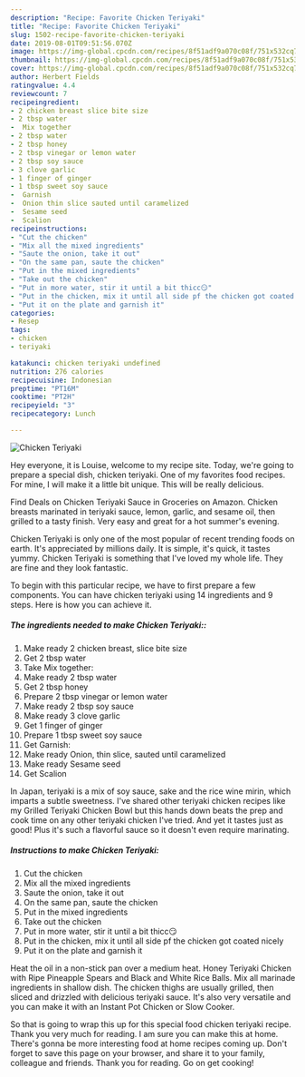```yaml
---
description: "Recipe: Favorite Chicken Teriyaki"
title: "Recipe: Favorite Chicken Teriyaki"
slug: 1502-recipe-favorite-chicken-teriyaki
date: 2019-08-01T09:51:56.070Z
image: https://img-global.cpcdn.com/recipes/8f51adf9a070c08f/751x532cq70/chicken-teriyaki-recipe-main-photo.jpg
thumbnail: https://img-global.cpcdn.com/recipes/8f51adf9a070c08f/751x532cq70/chicken-teriyaki-recipe-main-photo.jpg
cover: https://img-global.cpcdn.com/recipes/8f51adf9a070c08f/751x532cq70/chicken-teriyaki-recipe-main-photo.jpg
author: Herbert Fields
ratingvalue: 4.4
reviewcount: 7
recipeingredient:
- 2 chicken breast slice bite size
- 2 tbsp water
-  Mix together
- 2 tbsp water
- 2 tbsp honey
- 2 tbsp vinegar or lemon water
- 2 tbsp soy sauce
- 3 clove garlic
- 1 finger of ginger
- 1 tbsp sweet soy sauce
-  Garnish
-  Onion thin slice sauted until caramelized
-  Sesame seed
-  Scalion
recipeinstructions:
- "Cut the chicken"
- "Mix all the mixed ingredients"
- "Saute the onion, take it out"
- "On the same pan, saute the chicken"
- "Put in the mixed ingredients"
- "Take out the chicken"
- "Put in more water, stir it until a bit thicc😏"
- "Put in the chicken, mix it until all side pf the chicken got coated nicely"
- "Put it on the plate and garnish it"
categories:
- Resep
tags:
- chicken
- teriyaki

katakunci: chicken teriyaki undefined
nutrition: 276 calories
recipecuisine: Indonesian
preptime: "PT16M"
cooktime: "PT2H"
recipeyield: "3"
recipecategory: Lunch

---
```



![Chicken Teriyaki](https://img-global.cpcdn.com/recipes/8f51adf9a070c08f/751x532cq70/chicken-teriyaki-recipe-main-photo.jpg)

Hey everyone, it is Louise, welcome to my recipe site. Today, we're going to prepare a special dish, chicken teriyaki. One of my favorites food recipes. For mine, I will make it a little bit unique. This will be really delicious.

Find Deals on Chicken Teriyaki Sauce in Groceries on Amazon. Chicken breasts marinated in teriyaki sauce, lemon, garlic, and sesame oil, then grilled to a tasty finish. Very easy and great for a hot summer&#39;s evening.

Chicken Teriyaki is only one of the most popular of recent trending foods on earth. It's appreciated by millions daily. It is simple, it's quick, it tastes yummy. Chicken Teriyaki is something that I've loved my whole life. They are fine and they look fantastic.


To begin with this particular recipe, we have to first prepare a few components. You can have chicken teriyaki using 14 ingredients and 9 steps. Here is how you can achieve it.

##### The ingredients needed to make Chicken Teriyaki::

1. Make ready 2 chicken breast, slice bite size
1. Get 2 tbsp water
1. Take  Mix together:
1. Make ready 2 tbsp water
1. Get 2 tbsp honey
1. Prepare 2 tbsp vinegar or lemon water
1. Make ready 2 tbsp soy sauce
1. Make ready 3 clove garlic
1. Get 1 finger of ginger
1. Prepare 1 tbsp sweet soy sauce
1. Get  Garnish:
1. Make ready  Onion, thin slice, sauted until caramelized
1. Make ready  Sesame seed
1. Get  Scalion


In Japan, teriyaki is a mix of soy sauce, sake and the rice wine mirin, which imparts a subtle sweetness. I&#39;ve shared other teriyaki chicken recipes like my Grilled Teriyaki Chicken Bowl but this hands down beats the prep and cook time on any other teriyaki chicken I&#39;ve tried. And yet it tastes just as good! Plus it&#39;s such a flavorful sauce so it doesn&#39;t even require marinating. 

##### Instructions to make Chicken Teriyaki:

1. Cut the chicken
1. Mix all the mixed ingredients
1. Saute the onion, take it out
1. On the same pan, saute the chicken
1. Put in the mixed ingredients
1. Take out the chicken
1. Put in more water, stir it until a bit thicc😏
1. Put in the chicken, mix it until all side pf the chicken got coated nicely
1. Put it on the plate and garnish it


Heat the oil in a non-stick pan over a medium heat. Honey Teriyaki Chicken with Ripe Pineapple Spears and Black and White Rice Balls. Mix all marinade ingredients in shallow dish. The chicken thighs are usually grilled, then sliced and drizzled with delicious teriyaki sauce. It&#39;s also very versatile and you can make it with an Instant Pot Chicken or Slow Cooker. 

So that is going to wrap this up for this special food chicken teriyaki recipe. Thank you very much for reading. I am sure you can make this at home. There's gonna be more interesting food at home recipes coming up. Don't forget to save this page on your browser, and share it to your family, colleague and friends. Thank you for reading. Go on get cooking!
